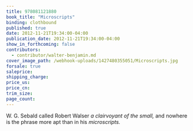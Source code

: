```yaml
---
title: 978081121880
book_title: "Microscripts"
binding: clothbound
published: true
date: 2012-11-21T19:34:00-04:00
publication_date: 2012-11-21T19:34:00-04:00
show_in_forthcoming: false
contributors:
  - contributor/walter-benjamin.md
cover_image_path: /webhook-uploads/1427480355051/Microscripts.jpg
forsale: true
saleprice:
shipping_charge:
price_us:
price_cn:
trim_size:
page_count:
---
```

W. G. Sebald called Robert Walser _a clairvoyant of the small,_ and nowhere is the phrase more apt than in his _microscripts._

